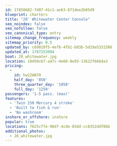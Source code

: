 ```yaml
---
id: 1f858682-7d07-41c1-ae63-871dee2b85d9
blueprint: charters
title: "28' Whitewater Center Console"
seo_noindex: false
seo_nofollow: false
seo_canonical_type: entry
sitemap_change_frequency: weekly
sitemap_priority: 0.5
updated_by: c69010f5-4ef6-4fb1-b93b-5d19a5331586
updated_at: 1707253994
boat: 28_whitewater.jpg
location: 18450c67-a47c-4e60-8e93-13622f6664a3
pricing:
  -
    id: hw2ZAN70
    half_day: '850'
    three_quarter_day: '1050'
    full_day: '1250'
passengers: '1-5 pass. (max)'
features:
  - 'Twin 150 Mercury 4 stroke'
  - 'Built to fish & run'
  - 'No washroom'
inshore_or_offshore: inshore
popular: true
locations: 7625cffe-90d7-4cde-85dd-cc8352ddf0bb
additional_photos:
  - 28_whitewater.jpg
---
```

